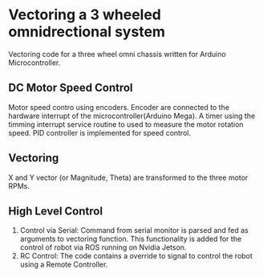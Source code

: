 # Vectoring a 3 wheeled omnidrectional system
Vectoring code for a three wheel omni chassis written for Arduino Microcontroller.   

## DC Motor Speed Control
Motor speed contro using encoders. Encoder are connected to the hardware interrupt of the microcontroller(Arduino Mega). A timer using the timming interrupt service routine to used to measure the motor rotation speed. PID controller is implemented for speed control.

## Vectoring
X and Y vector (or Magnitude, Theta) are transformed to the three motor RPMs.

## High Level Control
1. Control via Serial: Command from serial monitor is parsed and fed as arguments to vectoring function. This functionality is added for the control of robot via ROS running on Nvidia Jetson.
2. RC Control: The code contains a override to signal to control the robot using a Remote Controller.  
